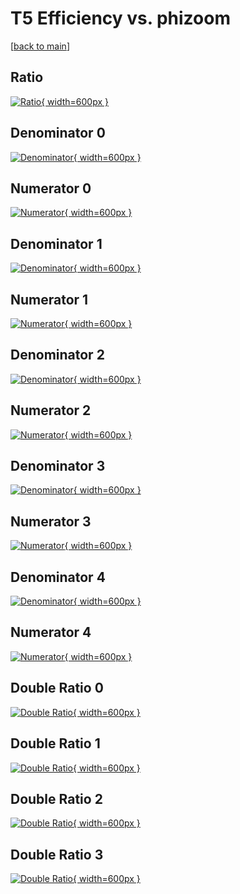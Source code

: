 # T5 Efficiency vs. phizoom

[[back to main](./)]



## Ratio

[![Ratio](../mtv/var/T5_xtr_211_-1_eff_phizoom.png){ width=600px }](../mtv/var/T5_xtr_211_-1_eff_phizoom.pdf)

## Denominator 0

[![Denominator](../mtv/den/T5_xtr_211_-1_eff_phizoom_den0.png){ width=600px }](../mtv/den/T5_xtr_211_-1_eff_phizoom_den0.pdf)

## Numerator 0

[![Numerator](../mtv/num/T5_xtr_211_-1_eff_phizoom_num0.png){ width=600px }](../mtv/num/T5_xtr_211_-1_eff_phizoom_num0.pdf)

## Denominator 1

[![Denominator](../mtv/den/T5_xtr_211_-1_eff_phizoom_den1.png){ width=600px }](../mtv/den/T5_xtr_211_-1_eff_phizoom_den1.pdf)

## Numerator 1

[![Numerator](../mtv/num/T5_xtr_211_-1_eff_phizoom_num1.png){ width=600px }](../mtv/num/T5_xtr_211_-1_eff_phizoom_num1.pdf)

## Denominator 2

[![Denominator](../mtv/den/T5_xtr_211_-1_eff_phizoom_den2.png){ width=600px }](../mtv/den/T5_xtr_211_-1_eff_phizoom_den2.pdf)

## Numerator 2

[![Numerator](../mtv/num/T5_xtr_211_-1_eff_phizoom_num2.png){ width=600px }](../mtv/num/T5_xtr_211_-1_eff_phizoom_num2.pdf)

## Denominator 3

[![Denominator](../mtv/den/T5_xtr_211_-1_eff_phizoom_den3.png){ width=600px }](../mtv/den/T5_xtr_211_-1_eff_phizoom_den3.pdf)

## Numerator 3

[![Numerator](../mtv/num/T5_xtr_211_-1_eff_phizoom_num3.png){ width=600px }](../mtv/num/T5_xtr_211_-1_eff_phizoom_num3.pdf)

## Denominator 4

[![Denominator](../mtv/den/T5_xtr_211_-1_eff_phizoom_den4.png){ width=600px }](../mtv/den/T5_xtr_211_-1_eff_phizoom_den4.pdf)

## Numerator 4

[![Numerator](../mtv/num/T5_xtr_211_-1_eff_phizoom_num4.png){ width=600px }](../mtv/num/T5_xtr_211_-1_eff_phizoom_num4.pdf)

## Double Ratio 0

[![Double Ratio](../mtv/ratio/T5_xtr_211_-1_eff_phizoom_ratio0.png){ width=600px }](../mtv/ratio/T5_xtr_211_-1_eff_phizoom_ratio0.pdf)

## Double Ratio 1

[![Double Ratio](../mtv/ratio/T5_xtr_211_-1_eff_phizoom_ratio1.png){ width=600px }](../mtv/ratio/T5_xtr_211_-1_eff_phizoom_ratio1.pdf)

## Double Ratio 2

[![Double Ratio](../mtv/ratio/T5_xtr_211_-1_eff_phizoom_ratio2.png){ width=600px }](../mtv/ratio/T5_xtr_211_-1_eff_phizoom_ratio2.pdf)

## Double Ratio 3

[![Double Ratio](../mtv/ratio/T5_xtr_211_-1_eff_phizoom_ratio3.png){ width=600px }](../mtv/ratio/T5_xtr_211_-1_eff_phizoom_ratio3.pdf)

